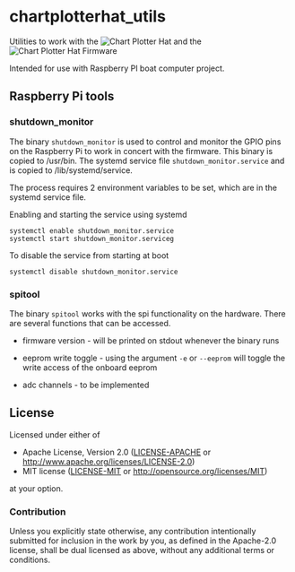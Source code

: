 # chartplotterhat_utils
Utilities to work with the ![Chart Plotter
Hat](https://github.com/gpgreen/chart_plotter_hat) and the ![Chart
Plotter Hat Firmware](https://github.com/gpgreen/power-monitor)

Intended for use with Raspberry PI boat computer project.

## Raspberry Pi tools

### shutdown_monitor
The binary `shutdown_monitor` is used to control and monitor the GPIO
pins on the Raspberry Pi to work in concert with the firmware. This
binary is copied to /usr/bin. The systemd service file
`shutdown_monitor.service` and is copied to /lib/systemd/service.

The process requires 2 environment variables to be set, which are in the systemd service file.

Enabling and starting the service using systemd
```
systemctl enable shutdown_monitor.service
systemctl start shutdown_monitor.serviceg
```

To disable the service from starting at boot
```
systemctl disable shutdown_monitor.service
```

### spitool
The binary `spitool` works with the spi functionality on the
hardware. There are several functions that can be accessed.

* firmware version - will be printed on stdout whenever the binary runs

* eeprom write toggle - using the argument `-e` or `--eeprom` will
  toggle the write access of the onboard eeprom

* adc channels - to be implemented

License
-------

Licensed under either of

 * Apache License, Version 2.0 ([LICENSE-APACHE](LICENSE-APACHE) or http://www.apache.org/licenses/LICENSE-2.0)
 * MIT license ([LICENSE-MIT](LICENSE-MIT) or http://opensource.org/licenses/MIT)

at your option.

### Contribution

Unless you explicitly state otherwise, any contribution intentionally submitted
for inclusion in the work by you, as defined in the Apache-2.0 license, shall be dual licensed as above, without any
additional terms or conditions.
